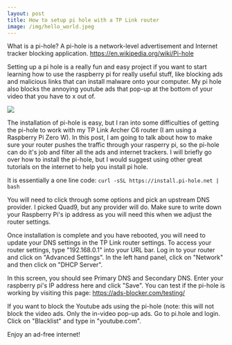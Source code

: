 ```yaml
---
layout: post
title: How to setup pi hole with a TP Link router
image: /img/hello_world.jpeg
---
```


What is a pi-hole? A pi-hole is a network-level advertisement and Internet tracker blocking application.
https://en.wikipedia.org/wiki/Pi-hole

Setting up a pi hole is a really fun and easy project if you want to start learning how to use the raspberry pi for really 
useful stuff, like blocking ads and malicious links that can install malware onto your computer. My pi hole also blocks 
the annoying youtube ads that pop-up at the bottom of your video that you have to x out of.

<div class="text-center">
  <img src="{{ 'img/Screen Shot 2020-06-14 at 12.32.59 PM.png' | relative_url }}" />
</div>


The installation of pi-hole is easy, but I ran into some difficulties of getting the pi-hole to work with my TP Link Archer C6 router (I am using a Raspberry Pi Zero W). In this post, I am going to talk about how to make sure your router pushes the traffic through your rasperry pi,  so the pi-hole can do it's job and filter all the ads and internet trackers. I will briefly go over how to install the pi-hole, but I would suggest using other great tutorials on the internet to help you install pi hole. 

It is essentially a one line code:
```curl -sSL https://install.pi-hole.net | bash```

You will need to click through some options and pick an upstream DNS provider. I picked Quad9, but any provider will do. Make sure to write down your Raspberry Pi's ip address as you will need this when we adjust the router settings.

Once installation is complete and you have rebooted, you will need to update your DNS settings in the TP Link router settings. To access your router settings, type "192.168.0.1" into your URL bar. Log in to your router and click on "Advanced Settings". In the left hand panel, click on "Network" and then click on "DHCP Server". 

In this screen, you should see Primary DNS and Secondary DNS. Enter your raspberry pi's IP address here and click "Save". You can test if the pi-hole is working by visiting this page: https://ads-blocker.com/testing/

If you want to block the Youtube ads using the pi-hole (note: this will not block the video ads. Only the in-video pop-up ads.
Go to pi.hole and login. Click on "Blacklist" and type in "youtube.com".

Enjoy an ad-free internet!
